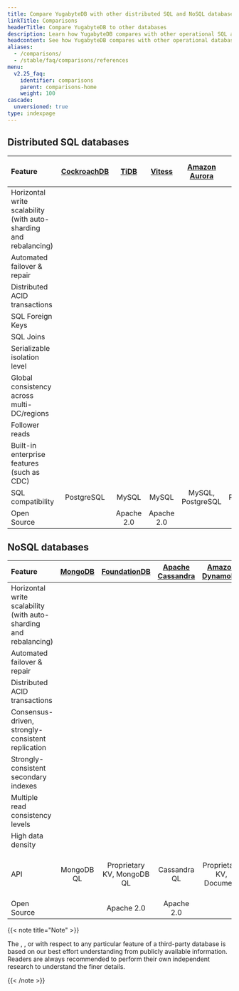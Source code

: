 ```yaml
---
title: Compare YugabyteDB with other distributed SQL and NoSQL databases
linkTitle: Comparisons
headerTitle: Compare YugabyteDB to other databases
description: Learn how YugabyteDB compares with other operational SQL and NoSQL databases.
headcontent: See how YugabyteDB compares with other operational databases in the distributed SQL and NoSQL categories. For a detailed comparison, click the database name.
aliases:
  - /comparisons/
  - /stable/faq/comparisons/references
menu:
  v2.25_faq:
    identifier: comparisons
    parent: comparisons-home
    weight: 100
cascade:
  unversioned: true
type: indexpage
---
```


## Distributed SQL databases

| Feature | [CockroachDB](cockroachdb/) | [TiDB](tidb/) | [Vitess](vitess/) | [Amazon Aurora](amazon-aurora/) | [Google Cloud Spanner](google-spanner/) | YugabyteDB |
| :------ | :-------------------------: | :-----------: | :---------------: | :-----------------------------: | :-------------------------------------: | :--------: |
| Horizontal write scalability (with auto-sharding and rebalancing) | <i class="fa-solid fa-check"></i> | <i class="fa-solid fa-check"></i> | <i class="fa-solid fa-check"></i> | <i class="fa-solid fa-xmark"></i> | <i class="fa-solid fa-check"></i> | <i class="fa-solid fa-check"></i> |
| Automated failover &amp; repair | <i class="fa-solid fa-check"></i> | <i class="fa-solid fa-check"></i> | <i class="fa-solid fa-xmark"></i> | <i class="fa-solid fa-check"></i> | <i class="fa-solid fa-check"></i> | <i class="fa-solid fa-check"></i> |
| Distributed ACID transactions | <i class="fa-solid fa-check"></i> | <i class="fa-solid fa-check"></i> | <i class="fa-solid fa-xmark"></i> | <i class="fa-solid fa-check"></i> | <i class="fa-solid fa-check"></i> | <i class="fa-solid fa-check"></i> |
| SQL Foreign Keys | <i class="fa-solid fa-check"></i> | <i class="fa-solid fa-xmark"></i> | <i class="fa-solid fa-check"></i> | <i class="fa-solid fa-check"></i> | <i class="fa-solid fa-check"></i> | <i class="fa-solid fa-check"></i> |
| SQL Joins | <i class="fa-solid fa-check"></i> | <i class="fa-solid fa-check"></i> | <i class="fa-solid fa-check"></i> | <i class="fa-solid fa-check"></i> | <i class="fa-solid fa-check"></i> | <i class="fa-solid fa-check"></i> |
| Serializable isolation level | <i class="fa-solid fa-check"></i> | <i class="fa-solid fa-xmark"></i> | <i class="fa-solid fa-check"></i> | <i class="fa-solid fa-check"></i> | <i class="fa-solid fa-check"></i> | <i class="fa-solid fa-check"></i> |
| Global consistency across multi-DC/regions | <i class="fa-solid fa-check"></i> | <i class="fa-solid fa-exclamation"></i> | <i class="fa-solid fa-xmark"></i> | <i class="fa-solid fa-xmark"></i> | <i class="fa-solid fa-check"></i> | <i class="fa-solid fa-check"></i> |
| Follower reads| <i class="fa-solid fa-check"></i> | <i class="fa-solid fa-check"></i> | <i class="fa-solid fa-check"></i> | <i class="fa-solid fa-check"></i> | <i class="fa-solid fa-xmark"></i> | <i class="fa-solid fa-check"></i> |
| Built-in enterprise features (such as CDC) | <i class="fa-solid fa-xmark"></i> | <i class="fa-solid fa-check"></i> | <i class="fa-solid fa-check"></i> | <i class="fa-solid fa-check"></i> | <i class="fa-solid fa-check"></i> | <i class="fa-solid fa-check"></i> |
| SQL compatibility | PostgreSQL | MySQL | MySQL | MySQL, PostgreSQL | Proprietary | PostgreSQL |
| Open Source | <i class="fa-solid fa-xmark"></i> | Apache 2.0 | Apache 2.0 |  <i class="fa-solid fa-xmark"></i> | <i class="fa-solid fa-xmark"></i> | Apache 2.0 |

## NoSQL databases

| Feature | [MongoDB](mongodb/) | [FoundationDB](foundationdb/) | [Apache Cassandra](cassandra/) | [Amazon DynamoDB](amazon-dynamodb/) | [MS Azure CosmosDB](azure-cosmos/)| YugabyteDB |
| :------ | :-----------------: | :---------------------------: | :----------------------------: | :---------------------------------: | :-------------------------------: | :--------: |
| Horizontal write scalability (with auto-sharding and rebalancing) | <i class="fa-solid fa-check"></i> | <i class="fa-solid fa-check"></i> | <i class="fa-solid fa-check"></i> | <i class="fa-solid fa-check"></i> | <i class="fa-solid fa-check"></i> | <i class="fa-solid fa-check"></i> |
| Automated failover &amp; repair | <i class="fa-solid fa-check"></i> | <i class="fa-solid fa-check"></i> | <i class="fa-solid fa-check"></i> | <i class="fa-solid fa-check"></i> | <i class="fa-solid fa-check"></i> | <i class="fa-solid fa-check"></i> |
| Distributed ACID transactions | <i class="fa-solid fa-check"></i> | <i class="fa-solid fa-check"></i> | <i class="fa-solid fa-xmark"></i> | <i class="fa-solid fa-check"></i> | <i class="fa-solid fa-xmark"></i> | <i class="fa-solid fa-check"></i> |
| Consensus-driven, strongly-consistent replication | <i class="fa-solid fa-xmark"></i> | <i class="fa-solid fa-check"></i> | <i class="fa-solid fa-xmark"></i> | <i class="fa-solid fa-check"></i> | <i class="fa-solid fa-xmark"></i> | <i class="fa-solid fa-check"></i> |
| Strongly-consistent secondary indexes | <i class="fa-solid fa-xmark"></i> | <i class="fa-solid fa-check"></i> | <i class="fa-solid fa-xmark"></i> | <i class="fa-solid fa-xmark"></i> | <i class="fa-solid fa-xmark"></i> | <i class="fa-solid fa-check"></i> |
| Multiple read consistency levels | <i class="fa-solid fa-check"></i> | <i class="fa-solid fa-check"></i> | <i class="fa-solid fa-check"></i> | <i class="fa-solid fa-check"></i> | <i class="fa-solid fa-check"></i> | <i class="fa-solid fa-check"></i> |
| High data density| <i class="fa-solid fa-xmark"></i> | <i class="fa-solid fa-xmark"></i> | <i class="fa-solid fa-xmark"></i> | <i class="fa-solid fa-xmark"></i> | <i class="fa-solid fa-xmark"></i> | <i class="fa-solid fa-check"></i> |
| API | MongoDB QL | Proprietary KV, MongoDB QL | Cassandra QL | Proprietary KV, Document | Cassandra QL, MongoDB QL | Yugabyte Cloud QL w/ native document modeling|
| Open Source | <i class="fa-solid fa-xmark"></i> | Apache 2.0 | Apache 2.0 | <i class="fa-solid fa-xmark"></i> | <i class="fa-solid fa-xmark"></i> | Apache 2.0|

{{< note title="Note" >}}

The <i class="fa-solid fa-check"></i>, <i class="fa-solid fa-xmark"></i>, or <i class="fa-solid fa-exclamation"></i> with respect to any particular feature of a third-party database is based on our best effort understanding from publicly available information. Readers are always recommended to perform their own independent research to understand the finer details.

{{< /note >}}
